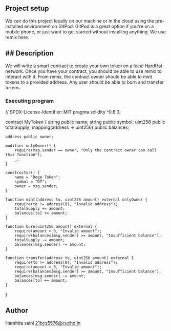 ## Project setup
We can do this project locally on our machine or in the cloud using the pre-installed environment on GitPod. GitPod is a great option if you're on a mobile phone,
or just want to get started without installing anything. We use remix here.
## ## Description
We will write a smart contract to create your own token on a local HardHat network. Once you have your contract, you should be able to use remix to interact with it. From remix, the contract owner should be able to mint tokens to a provided address. Any user should be able to burn and transfer tokens.
### Executing program

// SPDX-License-Identifier: MIT
pragma solidity ^0.8.0;

contract MyToken {
    string public name;
    string public symbol;
    uint256 public totalSupply;
    mapping(address => uint256) public balances;

    address public owner;

    modifier onlyOwner() {
        require(msg.sender == owner, "Only the contract owner can call this function");
        _;
    }

    constructor() {
        name = "Doge Token";
        symbol = "DT";
        owner = msg.sender;
    }

    function mint(address to, uint256 amount) external onlyOwner {
        require(to != address(0), "Invalid address");
        totalSupply += amount;
        balances[to] += amount;
    }

    function burn(uint256 amount) external {
        require(amount > 0, "Invalid amount");
        require(balances[msg.sender] >= amount, "Insufficient balance");
        totalSupply -= amount;
        balances[msg.sender] -= amount;
    }

    function transfer(address to, uint256 amount) external {
        require(to != address(0), "Invalid address");
        require(amount > 0, "Invalid amount");
        require(balances[msg.sender] >= amount, "Insufficient balance");
        balances[msg.sender] -= amount;
        balances[to] += amount;
    }
}
       
## Author
Harshita saini
21bcs5576@cuchd.in

